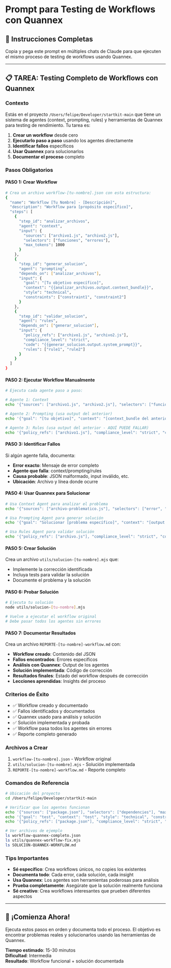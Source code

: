 # Prompt para Testing de Workflows con Quannex

## 🎯 Instrucciones Completas

Copia y pega este prompt en múltiples chats de Claude para que ejecuten el mismo proceso de testing de workflows usando Quannex.

---

## 📋 TAREA: Testing Completo de Workflows con Quannex

### Contexto

Estás en el proyecto `/Users/felipe/Developer/startkit-main` que tiene un sistema de agentes (context, prompting, rules) y herramientas de Quannex para testing de rendimiento. Tu tarea es:

1. **Crear un workflow** desde cero
2. **Ejecutarlo paso a paso** usando los agentes directamente
3. **Identificar fallos** específicos
4. **Usar Quannex** para solucionarlos
5. **Documentar el proceso** completo

### Pasos Obligatorios

#### PASO 1: Crear Workflow

```bash
# Crea un archivo workflow-[tu-nombre].json con esta estructura:
{
  "name": "Workflow [Tu Nombre] - [Descripción]",
  "description": "Workflow para [propósito específico]",
  "steps": [
    {
      "step_id": "analizar_archivos",
      "agent": "context",
      "input": {
        "sources": ["archivo1.js", "archivo2.js"],
        "selectors": ["funciones", "errores"],
        "max_tokens": 1000
      }
    },
    {
      "step_id": "generar_solucion",
      "agent": "prompting",
      "depends_on": ["analizar_archivos"],
      "input": {
        "goal": "[Tu objetivo específico]",
        "context": "{{analizar_archivos.output.context_bundle}}",
        "style": "technical",
        "constraints": ["constraint1", "constraint2"]
      }
    },
    {
      "step_id": "validar_solucion",
      "agent": "rules",
      "depends_on": ["generar_solucion"],
      "input": {
        "policy_refs": ["archivo1.js", "archivo2.js"],
        "compliance_level": "strict",
        "code": "{{generar_solucion.output.system_prompt}}",
        "rules": ["rule1", "rule2"]
      }
    }
  ]
}
```

#### PASO 2: Ejecutar Workflow Manualmente

```bash
# Ejecuta cada agente paso a paso:

# Agente 1: Context
echo '{"sources": ["archivo1.js", "archivo2.js"], "selectors": ["funciones", "errores"], "max_tokens": 1000}' | node agents/context/agent.js

# Agente 2: Prompting (usa output del anterior)
echo '{"goal": "[tu objetivo]", "context": "[context_bundle del anterior]", "style": "technical", "constraints": ["constraint1"]}' | node agents/prompting/agent.js

# Agente 3: Rules (usa output del anterior - AQUÍ PUEDE FALLAR)
echo '{"policy_refs": ["archivo1.js"], "compliance_level": "strict", "code": "[system_prompt del anterior]", "rules": ["rule1"]}' | node agents/rules/agent.js
```

#### PASO 3: Identificar Fallos

Si algún agente falla, documenta:

- **Error exacto**: Mensaje de error completo
- **Agente que falla**: context/prompting/rules
- **Causa probable**: JSON malformado, input inválido, etc.
- **Ubicación**: Archivo y línea donde ocurre

#### PASO 4: Usar Quannex para Solucionar

```bash
# Usa Context Agent para analizar el problema
echo '{"sources": ["archivo-problematico.js"], "selectors": ["error", "json", "parsing"], "max_tokens": 1000}' | node agents/context/agent.js

# Usa Prompting Agent para generar solución
echo '{"goal": "Solucionar [problema específico]", "context": "[output del context anterior]", "style": "technical", "constraints": ["corregir error", "validar solución"]}' | node agents/prompting/agent.js

# Usa Rules Agent para validar solución
echo '{"policy_refs": ["archivo.js"], "compliance_level": "strict", "code": "[system_prompt de solución]", "rules": ["validar corrección"]}' | node agents/rules/agent.js
```

#### PASO 5: Crear Solución

Crea un archivo `utils/solucion-[tu-nombre].mjs` que:

- Implemente la corrección identificada
- Incluya tests para validar la solución
- Documente el problema y la solución

#### PASO 6: Probar Solución

```bash
# Ejecuta tu solución
node utils/solucion-[tu-nombre].mjs

# Vuelve a ejecutar el workflow original
# Debe pasar todos los agentes sin errores
```

#### PASO 7: Documentar Resultados

Crea un archivo `REPORTE-[tu-nombre]-workflow.md` con:

- **Workflow creado**: Contenido del JSON
- **Fallos encontrados**: Errores específicos
- **Análisis con Quannex**: Output de los agentes
- **Solución implementada**: Código de corrección
- **Resultados finales**: Estado del workflow después de corrección
- **Lecciones aprendidas**: Insights del proceso

### Criterios de Éxito

- ✅ Workflow creado y documentado
- ✅ Fallos identificados y documentados
- ✅ Quannex usado para análisis y solución
- ✅ Solución implementada y probada
- ✅ Workflow pasa todos los agentes sin errores
- ✅ Reporte completo generado

### Archivos a Crear

1. `workflow-[tu-nombre].json` - Workflow original
2. `utils/solucion-[tu-nombre].mjs` - Solución implementada
3. `REPORTE-[tu-nombre]-workflow.md` - Reporte completo

### Comandos de Referencia

```bash
# Ubicación del proyecto
cd /Users/felipe/Developer/startkit-main

# Verificar que los agentes funcionan
echo '{"sources": ["package.json"], "selectors": ["dependencies"], "max_tokens": 500}' | node agents/context/agent.js
echo '{"goal": "test", "context": "test", "style": "technical", "constraints": ["test"]}' | node agents/prompting/agent.js
echo '{"policy_refs": ["package.json"], "compliance_level": "strict", "code": "test", "rules": ["test"]}' | node agents/rules/agent.js

# Ver archivos de ejemplo
ls workflow-quannex-completo.json
ls utils/quannex-workflow-fix.mjs
ls SOLUCION-QUANNEX-WORKFLOW.md
```

### Tips Importantes

- **Sé específico**: Crea workflows únicos, no copies los existentes
- **Documenta todo**: Cada error, cada solución, cada insight
- **Usa Quannex**: Los agentes son herramientas poderosas para análisis
- **Prueba completamente**: Asegúrate que la solución realmente funciona
- **Sé creativo**: Crea workflows interesantes que prueben diferentes aspectos

---

## 🚀 ¡Comienza Ahora!

Ejecuta estos pasos en orden y documenta todo el proceso. El objetivo es encontrar problemas reales y solucionarlos usando las herramientas de Quannex.

**Tiempo estimado**: 15-30 minutos  
**Dificultad**: Intermedia  
**Resultado**: Workflow funcional + solución documentada
